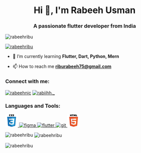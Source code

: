 <h1 align="center">Hi 👋, I'm Rabeeh Usman</h1>
<h3 align="center">A passionate flutter developer from India</h3>

<p align="left"> <img src="https://komarev.com/ghpvc/?username=rabeehribu&label=Profile%20views&color=0e75b6&style=flat" alt="rabeehribu" /> </p>

<p align="left"> <a href="https://github.com/ryo-ma/github-profile-trophy"><img src="https://github-profile-trophy.vercel.app/?username=rabeehribu" alt="rabeehribu" /></a> </p>

- 🌱 I’m currently learning **Flutter, Dart, Python, Mern**

- 📫 How to reach me **riburabeeh75@gmail.com**

<h3 align="left">Connect with me:</h3>
<p align="left">
<a href="https://linkedin.com/in/rabeehnic" target="blank"><img align="center" src="https://raw.githubusercontent.com/rahuldkjain/github-profile-readme-generator/master/src/images/icons/Social/linked-in-alt.svg" alt="rabeehnic" height="30" width="40" /></a>
<a href="https://instagram.com/rabiihh._" target="blank"><img align="center" src="https://raw.githubusercontent.com/rahuldkjain/github-profile-readme-generator/master/src/images/icons/Social/instagram.svg" alt="rabiihh._" height="30" width="40" /></a>
</p>

<h3 align="left">Languages and Tools:</h3>
<p align="left"> <a href="https://www.w3schools.com/css/" target="_blank" rel="noreferrer"> <img src="https://raw.githubusercontent.com/devicons/devicon/master/icons/css3/css3-original-wordmark.svg" alt="css3" width="40" height="40"/> </a> <a href="https://www.figma.com/" target="_blank" rel="noreferrer"> <img src="https://www.vectorlogo.zone/logos/figma/figma-icon.svg" alt="figma" width="40" height="40"/> </a> <a href="https://flutter.dev" target="_blank" rel="noreferrer"> <img src="https://www.vectorlogo.zone/logos/flutterio/flutterio-icon.svg" alt="flutter" width="40" height="40"/> </a> <a href="https://git-scm.com/" target="_blank" rel="noreferrer"> <img src="https://www.vectorlogo.zone/logos/git-scm/git-scm-icon.svg" alt="git" width="40" height="40"/> </a> <a href="https://www.w3.org/html/" target="_blank" rel="noreferrer"> <img src="https://raw.githubusercontent.com/devicons/devicon/master/icons/html5/html5-original-wordmark.svg" alt="html5" width="40" height="40"/> </a> </p>

<p><img align="left" src="https://github-readme-stats.vercel.app/api/top-langs?username=rabeehribu&show_icons=true&locale=en&layout=compact" alt="rabeehribu" /></p>

<p>&nbsp;<img align="center" src="https://github-readme-stats.vercel.app/api?username=rabeehribu&show_icons=true&locale=en" alt="rabeehribu" /></p>

<p><img align="center" src="https://github-readme-streak-stats.herokuapp.com/?user=rabeehribu&" alt="rabeehribu" /></p>
